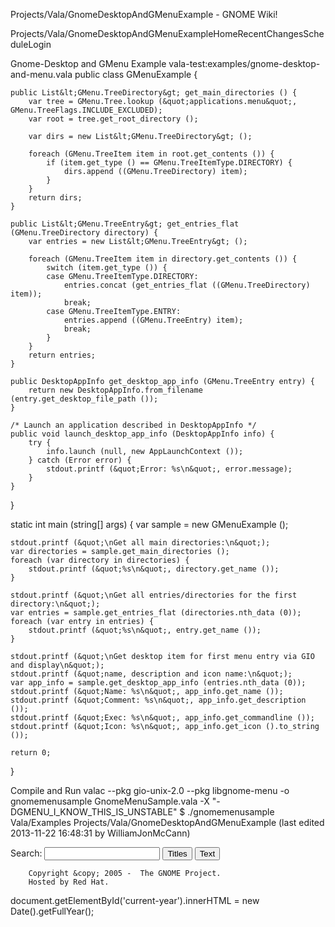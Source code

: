 







Projects/Vala/GnomeDesktopAndGMenuExample - GNOME Wiki!



<!--
var search_hint = "Search";
//-->




























Projects/Vala/GnomeDesktopAndGMenuExampleHomeRecentChangesScheduleLogin








Gnome-Desktop and GMenu Example
vala-test:examples/gnome-desktop-and-menu.vala public class GMenuExample {

    public List&lt;GMenu.TreeDirectory&gt; get_main_directories () {
        var tree = GMenu.Tree.lookup (&quot;applications.menu&quot;, GMenu.TreeFlags.INCLUDE_EXCLUDED);
        var root = tree.get_root_directory ();

        var dirs = new List&lt;GMenu.TreeDirectory&gt; ();

        foreach (GMenu.TreeItem item in root.get_contents ()) {
            if (item.get_type () == GMenu.TreeItemType.DIRECTORY) {
                dirs.append ((GMenu.TreeDirectory) item);
            }
        }
        return dirs;
    }

    public List&lt;GMenu.TreeEntry&gt; get_entries_flat (GMenu.TreeDirectory directory) {
        var entries = new List&lt;GMenu.TreeEntry&gt; ();

        foreach (GMenu.TreeItem item in directory.get_contents ()) {
            switch (item.get_type ()) {
            case GMenu.TreeItemType.DIRECTORY:
                entries.concat (get_entries_flat ((GMenu.TreeDirectory) item));
                break;
            case GMenu.TreeItemType.ENTRY:
                entries.append ((GMenu.TreeEntry) item);
                break;
            }
        }
        return entries;
    }

    public DesktopAppInfo get_desktop_app_info (GMenu.TreeEntry entry) {
        return new DesktopAppInfo.from_filename (entry.get_desktop_file_path ());
    }

    /* Launch an application described in DesktopAppInfo */
    public void launch_desktop_app_info (DesktopAppInfo info) {
        try {
            info.launch (null, new AppLaunchContext ());
        } catch (Error error) {
            stdout.printf (&quot;Error: %s\n&quot;, error.message);
        }
    }
}

static int main (string[] args) {
    var sample = new GMenuExample ();

    stdout.printf (&quot;\nGet all main directories:\n&quot;);
    var directories = sample.get_main_directories ();
    foreach (var directory in directories) {
        stdout.printf (&quot;%s\n&quot;, directory.get_name ());
    }

    stdout.printf (&quot;\nGet all entries/directories for the first directory:\n&quot;);
    var entries = sample.get_entries_flat (directories.nth_data (0));
    foreach (var entry in entries) {
        stdout.printf (&quot;%s\n&quot;, entry.get_name ());
    }

    stdout.printf (&quot;\nGet desktop item for first menu entry via GIO and display\n&quot;);
    stdout.printf (&quot;name, description and icon name:\n&quot;);
    var app_info = sample.get_desktop_app_info (entries.nth_data (0));
    stdout.printf (&quot;Name: %s\n&quot;, app_info.get_name ());
    stdout.printf (&quot;Comment: %s\n&quot;, app_info.get_description ());
    stdout.printf (&quot;Exec: %s\n&quot;, app_info.get_commandline ());
    stdout.printf (&quot;Icon: %s\n&quot;, app_info.get_icon ().to_string ());

    return 0;
}

Compile and Run
valac --pkg gio-unix-2.0 --pkg libgnome-menu -o gnomemenusample GnomeMenuSample.vala -X &quot;-DGMENU_I_KNOW_THIS_IS_UNSTABLE&quot;
$ ./gnomemenusample Vala/Examples Projects/Vala/GnomeDesktopAndGMenuExample  (last edited 2013-11-22 16:48:31 by WilliamJonMcCann)











Search:
<input id="searchinput" type="text" name="value" value="" size="20"
    onfocus="searchFocus(this)" onblur="searchBlur(this)"
    onkeyup="searchChange(this)" onchange="searchChange(this)" alt="Search">
<input id="titlesearch" name="titlesearch" type="submit"
    value="Titles" alt="Search Titles">
<input id="fullsearch" name="fullsearch" type="submit"
    value="Text" alt="Search Full Text">



<!--// Initialize search form
var f = document.getElementById('searchform');
f.getElementsByTagName('label')[0].style.display = 'none';
var e = document.getElementById('searchinput');
searchChange(e);
searchBlur(e);
//-->



        Copyright &copy; 2005 -  The GNOME Project.
        Hosted by Red Hat.

  document.getElementById('current-year').innerHTML = new Date().getFullYear();




